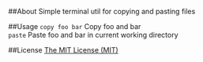 ##About
Simple terminal util for copying and pasting files

##Usage
```copy foo bar``` Copy foo and bar  
```paste``` Paste foo and bar in current working directory


##License
[The MIT License (MIT)](http://opensource.org/licenses/mit-license.php)